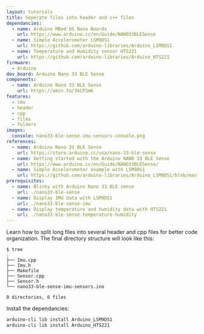 ```yaml
---
layout: tutorials
title: Seperate files into header and c++ files
dependancies:
  - name: Arduino MBed OS Nano Boards
    url: https://www.arduino.cc/en/Guide/NANO33BLESense
  - name: Simple Accelerometer LSM9DS1
    url: https://github.com/arduino-libraries/Arduino_LSM9DS1
  - name: Temperature and Humidity sensor HTS221
    url: https://github.com/arduino-libraries/Arduino_HTS221
firmware:
  - Arduino
dev_board: Arduino Nano 33 BLE Sense
components:
  - name: Arduino Nano 33 BLE Sense
    url: https://amzn.to/3kCFSmK
features:
  - imu
  - header
  - cpp
  - files
  - folders
images:
  console: nano33-ble-sense-imu-sensors-console.png
references:
  - name: Arduino Nano 33 BLE Sense
    url: https://store.arduino.cc/usa/nano-33-ble-sense
  - name: Getting started with the Arduino NANO 33 BLE Sense
    url: https://www.arduino.cc/en/Guide/NANO33BLESense/
  - name: Simple Accelerometer example with LSM9DS1
    url: https://github.com/arduino-libraries/Arduino_LSM9DS1/blob/master/examples/SimpleAccelerometer/SimpleAccelerometer.ino
prerequisites:
  - name: Blinky with Arduino Nano 33 BLE sense
    url: ./nano33-ble-sense
  - name: Display IMU data with LSM9DS1
    url: ./nano33-ble-sense-imu
  - name: Display temperature and humidity data with HTS221
    url: ./nano33-ble-sense-temperature-humidity
---
```


Learn how to split long files into several header and cpp files for better code organization. The final directory structure will look like this:

```
$ tree
.
├── Imu.cpp
├── Imu.h
├── Makefile
├── Sensor.cpp
├── Sensor.h
└── nano33-ble-sense-imu-sensors.ino

0 directories, 6 files
```

Install the dependancies:

```sh
arduino-cli lib install Arduino_LSM9DS1
arduino-cli lib install Arduino_HTS221
```
